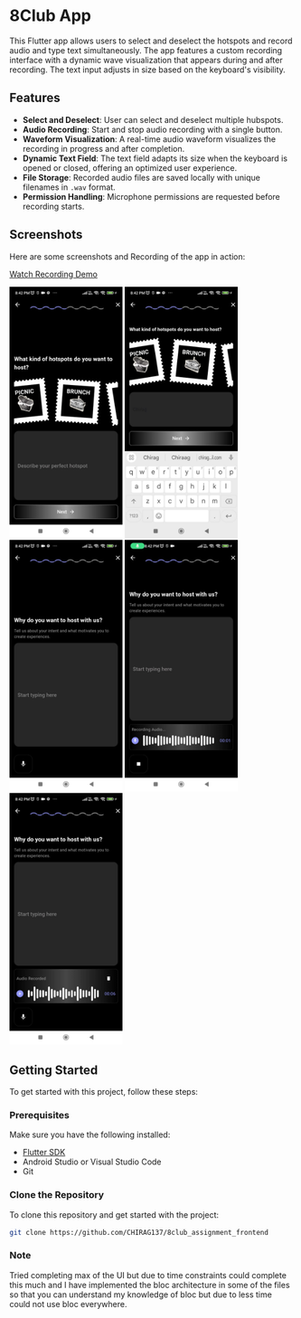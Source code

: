 # 8Club App

This Flutter app allows users to select and deselect the hotspots and record audio and type text simultaneously. The app features a custom recording interface with a dynamic wave visualization that appears during and after recording. The text input adjusts in size based on the keyboard's visibility.

## Features

- **Select and Deselect**: User can select and deselect multiple hubspots.
- **Audio Recording**: Start and stop audio recording with a single button.
- **Waveform Visualization**: A real-time audio waveform visualizes the recording in progress and after completion.
- **Dynamic Text Field**: The text field adapts its size when the keyboard is opened or closed, offering an optimized user experience.
- **File Storage**: Recorded audio files are saved locally with unique filenames in `.wav` format.
- **Permission Handling**: Microphone permissions are requested before recording starts.

## Screenshots

Here are some screenshots and Recording of the app in action:

[Watch Recording Demo](https://drive.google.com/file/d/1hkSkivM9AFXOMkfrrFr5nSKuDtn06itq/view?usp=sharing)

<img src="assets/image1.jpg" alt="Experience Screen" width="200" height="auto"/>
<img src="assets/image2.jpg" alt="Experience Screen without overflow" width="200" height="auto"/>
<img src="assets/image3.jpg" alt="Onboarding Screen" width="200" height="auto"/>
<img src="assets/image4.jpg" alt="Recording with sound waves" width="200" height="auto"/>
<img src="assets/image7.jpg" alt="Recording while stopping" width="200" height="auto"/>

## Getting Started

To get started with this project, follow these steps:

### Prerequisites

Make sure you have the following installed:

- [Flutter SDK](https://flutter.dev/docs/get-started/install)
- Android Studio or Visual Studio Code
- Git

### Clone the Repository

To clone this repository and get started with the project:

```bash
git clone https://github.com/CHIRAG137/8club_assignment_frontend
```

### Note
Tried completing max of the UI but due to time constraints could complete this much and I have implemented the bloc architecture in some of the files so that you can understand my knowledge of bloc but due to less time could not use bloc everywhere.
